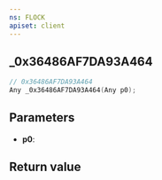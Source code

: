 ```yaml
---
ns: FLOCK
apiset: client
---
```

## _0x36486AF7DA93A464

```c
// 0x36486AF7DA93A464
Any _0x36486AF7DA93A464(Any p0);
```


## Parameters
* **p0**:

## Return value

